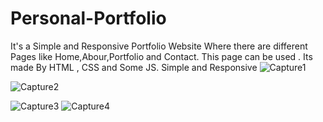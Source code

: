 # Personal-Portfolio
It's a Simple and Responsive Portfolio Website Where there are different Pages like Home,Abour,Portfolio and Contact. This page can be used . Its made By HTML , CSS and Some JS. Simple and Responsive 
![Capture1](https://user-images.githubusercontent.com/88200119/135706607-ccbd2883-b8d1-4bb5-aa45-3701c83a7ad4.JPG)

![Capture2](https://user-images.githubusercontent.com/88200119/135706621-aaaa1372-f22c-481e-94f9-55a2edc8443b.JPG)

![Capture3](https://user-images.githubusercontent.com/88200119/135706627-be4ecb76-60a6-46e9-8b61-9e0b999761ab.JPG)
![Capture4](https://user-images.githubusercontent.com/88200119/135706633-8115320f-20a1-488a-9db6-6f58e8b06035.JPG)
